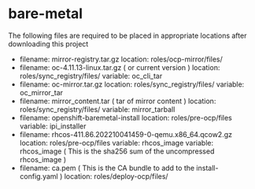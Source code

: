 # bare-metal
The following files are required to be placed in appropriate locations after downloading this project

- filename: mirror-registry.tar.gz
  location: roles/ocp-mirror/files/
- filename: oc-4.11.13-linux.tar.gz ( or current version )
  location: roles/sync_registry/files/
  variable: oc_cli_tar
- filename: oc-mirror.tar.gz
  location: roles/sync_registry/files/
  variable: oc_mirror_tar
- filename: mirror_content.tar ( tar of mirror content )
  location: roles/sync_registry/files/
  variable: mirror_tarball
- filename: openshift-baremetal-install
  location: roles/pre-ocp/files
  variable: ipi_installer
- filename: rhcos-411.86.202210041459-0-qemu.x86_64.qcow2.gz
  location: roles/pre-ocp/files
  variable: rhcos_image
  variable: rhcos_image ( This is the sha256 sum of the uncompressed rhcos_image )
- filename: ca.pem  ( This is the CA bundle to add to the install-config.yaml )
  location: roles/deploy-ocp/files/
